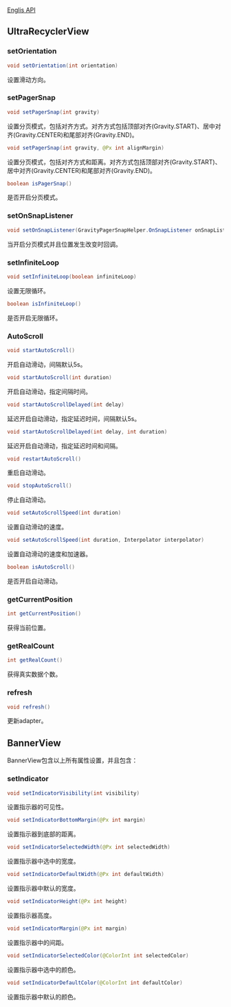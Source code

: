 [Englis API](ATTRIBUTES.md)

## UltraRecyclerView
### setOrientation
```java
void setOrientation(int orientation)
```
设置滑动方向。

### setPagerSnap
```java
void setPagerSnap(int gravity)
```
设置分页模式，包括对齐方式。对齐方式包括顶部对齐(Gravity.START)、居中对齐(Gravity.CENTER)和尾部对齐(Gravity.END)。
```java
void setPagerSnap(int gravity, @Px int alignMargin)
```
设置分页模式，包括对齐方式和距离。对齐方式包括顶部对齐(Gravity.START)、居中对齐(Gravity.CENTER)和尾部对齐(Gravity.END)。
```java
boolean isPagerSnap()
```
是否开启分页模式。

### setOnSnapListener
```java
void setOnSnapListener(GravityPagerSnapHelper.OnSnapListener onSnapListener)
```
当开启分页模式并且位置发生改变时回调。

### setInfiniteLoop
```java
void setInfiniteLoop(boolean infiniteLoop)
```
设置无限循环。
```java
boolean isInfiniteLoop()
```
是否开启无限循环。

### AutoScroll
```java
void startAutoScroll()
```
开启自动滑动，间隔默认5s。
```java
void startAutoScroll(int duration)
```
开启自动滑动，指定间隔时间。
```java
void startAutoScrollDelayed(int delay)
```
延迟开启自动滑动，指定延迟时间，间隔默认5s。
```java
void startAutoScrollDelayed(int delay, int duration)
```
延迟开启自动滑动，指定延迟时间和间隔。
```java
void restartAutoScroll()
```
重启自动滑动。
```java
void stopAutoScroll()
```
停止自动滑动。
```java
void setAutoScrollSpeed(int duration)
```
设置自动滑动的速度。
```java
void setAutoScrollSpeed(int duration, Interpolator interpolator)
```
设置自动滑动的速度和加速器。
```java
boolean isAutoScroll()
```
是否开启自动滑动。

### getCurrentPosition
```java
int getCurrentPosition()
```
获得当前位置。

### getRealCount
```java
int getRealCount()
```
获得真实数据个数。

### refresh
```java
void refresh()
```
更新adapter。

## BannerView
BannerView包含以上所有属性设置，并且包含：
### setIndicator
```java
void setIndicatorVisibility(int visibility)
```
设置指示器的可见性。
```java
void setIndicatorBottomMargin(@Px int margin)
```
设置指示器到底部的距离。
```java
void setIndicatorSelectedWidth(@Px int selectedWidth)
```
设置指示器中选中的宽度。
```java
void setIndicatorDefaultWidth(@Px int defaultWidth)
```
设置指示器中默认的宽度。
```java
void setIndicatorHeight(@Px int height)
```
设置指示器高度。
```java
void setIndicatorMargin(@Px int margin)
```
设置指示器中的间距。
```java
void setIndicatorSelectedColor(@ColorInt int selectedColor)
```
设置指示器中选中的颜色。
```java
void setIndicatorDefaultColor(@ColorInt int defaultColor)
```
设置指示器中默认的颜色。
